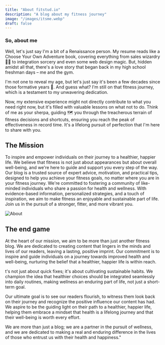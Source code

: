 ```yaml
---
title: "About fitstud.io"
description: "A blog about my fitness journey"
image: "/images/itsme.webp"
draft: false
---
```


### So, about me

Well, let's just say I'm a bit of a Renaissance person. My resume reads like a Choose Your Own Adventure book, covering everything from sales wizardry 🧙‍♂️ to integration sorcery and even some web design magic. But, hidden amidst all that, there's a love story that began back in my high school freshman days – me and the gym.

I'm not one to reveal my age, but let's just say it's been a few decades since those formative years 😬. And guess what? I'm still on that fitness journey, which is a testament to my unwavering dedication.

Now, my extensive experience might not directly contribute to what you need right now, but it's filled with valuable lessons on what not to do. Think of me as your sherpa, guiding 🗺️ you through the treacherous terrain of fitness decisions and shortcuts, ensuring you reach the peak of effectiveness in record time. It's a lifelong pursuit of perfection that I'm here to share with you.

## The Mission

To inspire and empower individuals on their journey to a healthier, happier life. We believe that fitness is not just about appearances but about overall well-being, and we're here to guide and support you every step of the way. Our blog is a trusted source of expert advice, motivation, and practical tips, designed to help you achieve your fitness goals, no matter where you are in your fitness journey. We're committed to fostering a community of like-minded individuals who share a passion for health and wellness. With evidence-based information, personalized strategies, and a touch of inspiration, we aim to make fitness an enjoyable and sustainable part of life. Join us in the pursuit of a stronger, fitter, and more vibrant you.

![About](/images/about.webp)

## The end game

At the heart of our mission, we aim to be more than just another fitness blog. We are dedicated to creating content that lingers in the minds and lives of our readers, leaving a lasting, positive imprint. Our commitment is to inspire and guide individuals on a journey towards improved health and well-being, nurturing the belief that a healthier, happier life is within reach.

t's not just about quick fixes; it's about cultivating sustainable habits. We champion the idea that healthier choices should be integrated seamlessly into daily routines, making wellness an enduring part of life, not just a short-term goal.

Our ultimate goal is to see our readers flourish, to witness them look back on their journey and recognize the positive influence our content has had. We aspire to be the guiding light on their path to a healthier, happier life, helping them embrace a mindset that health is a lifelong journey and that their well-being is worth every effort.

We are more than just a blog; we are a partner in the pursuit of wellness, and we are dedicated to making a real and enduring difference in the lives of those who entrust us with their health and happiness."